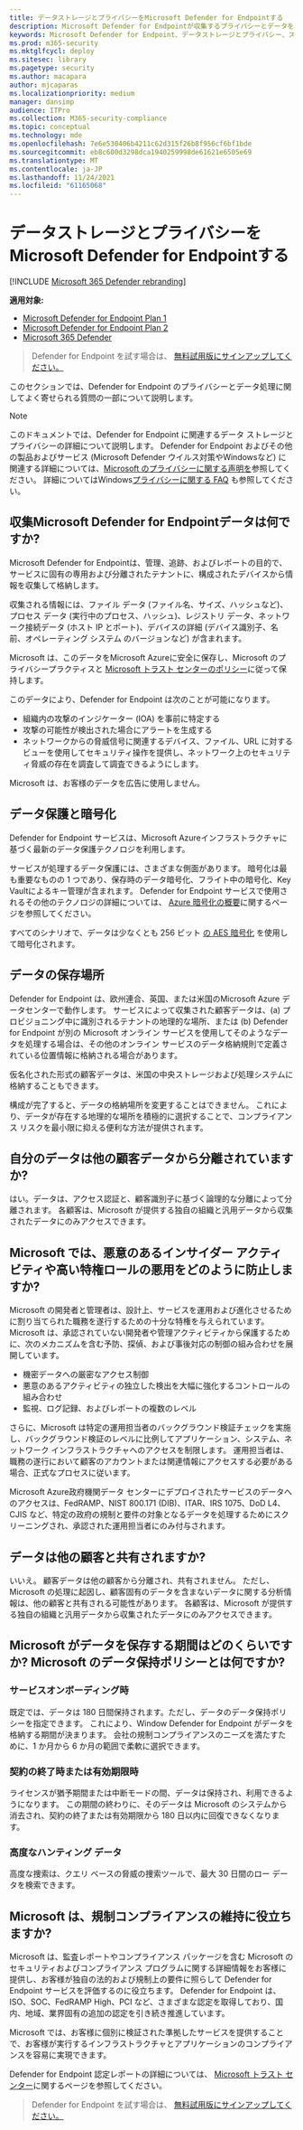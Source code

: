 ```yaml
---
title: データストレージとプライバシーをMicrosoft Defender for Endpointする
description: Microsoft Defender for Endpointが収集するプライバシーとデータを処理する方法について説明します。
keywords: Microsoft Defender for Endpoint、データストレージとプライバシー、ストレージ、プライバシー、ライセンス、位置情報、データ保持、データ
ms.prod: m365-security
ms.mktglfcycl: deploy
ms.sitesec: library
ms.pagetype: security
ms.author: macapara
author: mjcaparas
ms.localizationpriority: medium
manager: dansimp
audience: ITPro
ms.collection: M365-security-compliance
ms.topic: conceptual
ms.technology: mde
ms.openlocfilehash: 7e6e530406b4211c62d315f26b8f956cf6bf1bde
ms.sourcegitcommit: eb8c600d3298dca1940259998de61621e6505e69
ms.translationtype: MT
ms.contentlocale: ja-JP
ms.lasthandoff: 11/24/2021
ms.locfileid: "61165068"
---
```

# <a name="microsoft-defender-for-endpoint-data-storage-and-privacy"></a>データストレージとプライバシーをMicrosoft Defender for Endpointする

[!INCLUDE [Microsoft 365 Defender rebranding](../../includes/microsoft-defender.md)]

**適用対象:**
- [Microsoft Defender for Endpoint Plan 1](https://go.microsoft.com/fwlink/p/?linkid=2154037)
- [Microsoft Defender for Endpoint Plan 2](https://go.microsoft.com/fwlink/p/?linkid=2154037)
- [Microsoft 365 Defender](https://go.microsoft.com/fwlink/?linkid=2118804)

> Defender for Endpoint を試す場合は、 [無料試用版にサインアップしてください。](https://signup.microsoft.com/create-account/signup?products=7f379fee-c4f9-4278-b0a1-e4c8c2fcdf7e&ru=https://aka.ms/MDEp2OpenTrial?ocid=docs-wdatp-assignaccess-abovefoldlink)

このセクションでは、Defender for Endpoint のプライバシーとデータ処理に関してよく寄せられる質問の一部について説明します。

> [!NOTE]
> このドキュメントでは、Defender for Endpoint に関連するデータ ストレージとプライバシーの詳細について説明します。 Defender for Endpoint およびその他の製品およびサービス (Microsoft Defender ウイルス対策やWindowsなど) に関連する詳細については、[Microsoft のプライバシーに関する声明を](https://go.microsoft.com/fwlink/?linkid=827576)参照してください。 詳細についてはWindows[プライバシーに関する FAQ](https://go.microsoft.com/fwlink/?linkid=827577) も参照してください。

## <a name="what-data-does-microsoft-defender-for-endpoint-collect"></a>収集Microsoft Defender for Endpointデータは何ですか?

Microsoft Defender for Endpointは、管理、追跡、およびレポートの目的で、サービスに固有の専用および分離されたテナントに、構成されたデバイスから情報を収集して格納します。

収集される情報には、ファイル データ (ファイル名、サイズ、ハッシュなど)、プロセス データ (実行中のプロセス、ハッシュ)、レジストリ データ、ネットワーク接続データ (ホスト IP とポート)、デバイスの詳細 (デバイス識別子、名前、オペレーティング システム のバージョンなど) が含まれます。

Microsoft は、このデータをMicrosoft Azureに安全に保存し、Microsoft のプライバシープラクティスと [Microsoft トラスト センターのポリシー](https://go.microsoft.com/fwlink/?linkid=827578)に従って保持します。

このデータにより、Defender for Endpoint は次のことが可能になります。

- 組織内の攻撃のインジケーター (IOA) を事前に特定する
- 攻撃の可能性が検出された場合にアラートを生成する
- ネットワークからの脅威信号に関連するデバイス、ファイル、URL に対するビューを使用してセキュリティ操作を提供し、ネットワーク上のセキュリティ脅威の存在を調査して調査できるようにします。

Microsoft は、お客様のデータを広告に使用しません。

## <a name="data-protection-and-encryption"></a>データ保護と暗号化

Defender for Endpoint サービスは、Microsoft Azureインフラストラクチャに基づく最新のデータ保護テクノロジを利用します。

サービスが処理するデータ保護には、さまざまな側面があります。 暗号化は最も重要なものの 1 つであり、保存時のデータ暗号化、フライト中の暗号化、Key Vaultによるキー管理が含まれます。 Defender for Endpoint サービスで使用されるその他のテクノロジの詳細については、 [Azure 暗号化の概要](/azure/security/security-azure-encryption-overview)に関するページを参照してください。

すべてのシナリオで、データは少なくとも 256 ビット [の AES 暗号化](https://en.wikipedia.org/wiki/Advanced_Encryption_Standard) を使用して暗号化されます。

## <a name="data-storage-location"></a>データの保存場所

Defender for Endpoint は、欧州連合、英国、または米国のMicrosoft Azure データセンターで動作します。 サービスによって収集された顧客データは、(a) プロビジョニング中に識別されるテナントの地理的な場所、または (b) Defender for Endpoint が別の Microsoft オンライン サービスを使用してそのようなデータを処理する場合は、その他のオンライン サービスのデータ格納規則で定義されている位置情報に格納される場合があります。

仮名化された形式の顧客データは、米国の中央ストレージおよび処理システムに格納することもできます。

構成が完了すると、データの格納場所を変更することはできません。 これにより、データが存在する地理的な場所を積極的に選択することで、コンプライアンス リスクを最小限に抑える便利な方法が提供されます。

## <a name="is-my-data-isolated-from-other-customer-data"></a>自分のデータは他の顧客データから分離されていますか?

はい。データは、アクセス認証と、顧客識別子に基づく論理的な分離によって分離されます。 各顧客は、Microsoft が提供する独自の組織と汎用データから収集されたデータにのみアクセスできます。

## <a name="how-does-microsoft-prevent-malicious-insider-activities-and-abuse-of-high-privilege-roles"></a>Microsoft では、悪意のあるインサイダー アクティビティや高い特権ロールの悪用をどのように防止しますか?

Microsoft の開発者と管理者は、設計上、サービスを運用および進化させるために割り当てられた職務を遂行するための十分な特権を与えられています。 Microsoft は、承認されていない開発者や管理アクティビティから保護するために、次のメカニズムを含む予防、探偵、および事後対応の制御の組み合わせを展開しています。

- 機密データへの厳密なアクセス制御
- 悪意のあるアクティビティの独立した検出を大幅に強化するコントロールの組み合わせ
- 監視、ログ記録、およびレポートの複数のレベル

さらに、Microsoft は特定の運用担当者のバックグラウンド検証チェックを実施し、バックグラウンド検証のレベルに比例してアプリケーション、システム、ネットワーク インフラストラクチャへのアクセスを制限します。 運用担当者は、職務の遂行において顧客のアカウントまたは関連情報にアクセスする必要がある場合、正式なプロセスに従います。

Microsoft Azure政府機関データ センターにデプロイされたサービスのデータへのアクセスは、FedRAMP、NIST 800.171 (DIB)、ITAR、IRS 1075、DoD L4、CJIS など、特定の政府の規制と要件の対象となるデータを処理するためにスクリーニングされ、承認された運用担当者にのみ付与されます。

## <a name="is-data-shared-with-other-customers"></a>データは他の顧客と共有されますか?

いいえ。 顧客データは他の顧客から分離され、共有されません。 ただし、Microsoft の処理に起因し、顧客固有のデータを含まないデータに関する分析情報は、他の顧客と共有される可能性があります。 各顧客は、Microsoft が提供する独自の組織と汎用データから収集されたデータにのみアクセスできます。

## <a name="how-long-will-microsoft-store-my-data-what-is-microsofts-data-retention-policy"></a>Microsoft がデータを保存する期間はどのくらいですか? Microsoft のデータ保持ポリシーとは何ですか?

### <a name="at-service-onboarding"></a>サービスオンボーディング時

既定では、データは 180 日間保持されます。ただし、データのデータ保持ポリシーを指定できます。 これにより、Window Defender for Endpoint がデータを格納する期間が決まります。 会社の規制コンプライアンスのニーズを満たすために、1 か月から 6 か月の範囲で柔軟に選択できます。

### <a name="at-contract-termination-or-expiration"></a>契約の終了時または有効期限時

ライセンスが猶予期間または中断モードの間、データは保持され、利用できるようになります。 この期間の終わりに、そのデータは Microsoft のシステムから消去され、契約の終了または有効期限から 180 日以内に回復できなくなります。

### <a name="advanced-hunting-data"></a>高度なハンティング データ

高度な捜索は、クエリ ベースの脅威の捜索ツールで、最大 30 日間のロー データを検索できます。

## <a name="can-microsoft-help-us-maintain-regulatory-compliance"></a>Microsoft は、規制コンプライアンスの維持に役立ちますか?

Microsoft は、監査レポートやコンプライアンス パッケージを含む Microsoft のセキュリティおよびコンプライアンス プログラムに関する詳細情報をお客様に提供し、お客様が独自の法的および規制上の要件に照らして Defender for Endpoint サービスを評価するのに役立ちます。 Defender for Endpoint は、ISO、SOC、FedRAMP High、PCI など、さまざまな認定を取得しており、国内、地域、業界固有の追加の認定を引き続き推進しています。

Microsoft では、お客様に個別に検証された準拠したサービスを提供することで、お客様が実行するインフラストラクチャとアプリケーションのコンプライアンスを容易に実現できます。

Defender for Endpoint 認定レポートの詳細については、 [Microsoft トラスト センター](https://servicetrust.microsoft.com/)に関するページを参照してください。 

> Defender for Endpoint を試す場合は、 [無料試用版にサインアップしてください。](https://signup.microsoft.com/create-account/signup?products=7f379fee-c4f9-4278-b0a1-e4c8c2fcdf7e&ru=https://aka.ms/MDEp2OpenTrial?ocid=docs-wdatp-datastorage-belowfoldlink)
